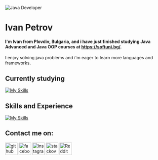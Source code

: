 ![Java Developer](https://miro.medium.com/max/800/1*m5EfuyfBghErmi1GcM2vVQ.png)

# Ivan Petrov

#### I'm Ivan from Plovdiv, Bulgaria, and i have just finished studying Java Advanced and Java OOP courses at https://softuni.bg/.        
I enjoy solving java problems and i'm eager to learn more languages and frameworks.


## Currently studying

 [![My Skills](https://skillicons.dev/icons?i=spring&theme=light)](https://skillicons.dev) 



## Skills and Experience


[![My Skills](https://skillicons.dev/icons?i=java,spring&theme=light)](https://skillicons.dev)

## Contact me on:
[<img src='https://cdn.jsdelivr.net/npm/simple-icons@3.0.1/icons/github.svg' alt='github' height='40'>](https://github.com/IvanMPetrov)  [<img src='https://cdn.jsdelivr.net/npm/simple-icons@3.0.1/icons/facebook.svg' alt='facebook' height='40'>](//www.facebook.com/ivan.petrov.5891/)  [<img src='https://cdn.jsdelivr.net/npm/simple-icons@3.0.1/icons/instagram.svg' alt='instagram' height='40'>](https://www.instagram.com/ivan.petrov.7777/)  [<img src='https://cdn.jsdelivr.net/npm/simple-icons@3.0.1/icons/stackoverflow.svg' alt='stackoverflow' height='40'>](https://stackoverflow.com/users/20782656/ivanmpetrov)  [<img src='https://cdn.jsdelivr.net/npm/simple-icons@3.0.1/icons/reddit.svg' alt='Reddit' height='40'>](https://www.reddit.com/user///TODO)  
